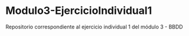 # Modulo3-EjercicioIndividual1
Repositorio correspondiente al ejercicio individual 1 del módulo 3 - BBDD
